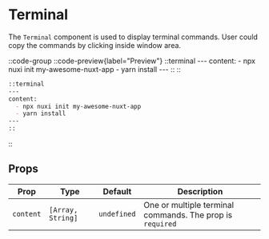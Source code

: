 # Terminal

The `Terminal` component is used to display terminal commands. User could copy the commands by clicking inside window area.

::code-group
  ::code-preview{label="Preview"}
    ::terminal
    ---
    content:
      - npx nuxi init my-awesome-nuxt-app
      - yarn install
    ---
    ::
  ::

  ```md [MDC]
  ::terminal
  ---
  content:
    - npx nuxi init my-awesome-nuxt-app
    - yarn install
  ---
  ::
  ```
::

## Props

| **Prop** | **Type** | **Default** | **Description** |
|--|--|--|--|
| `content` | `[Array, String]` | `undefined` | One or multiple terminal commands. The prop is `required` |

